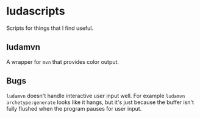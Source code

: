 ludascripts
===========

Scripts for things that I find useful.

ludamvn
-------

A wrapper for `mvn` that provides color output.

Bugs
----

`ludamvn` doesn't handle interactive user input well. For example `ludamvn
archetype:generate` looks like it hangs, but it's just because the buffer isn't
fully flushed when the program pauses for user input.